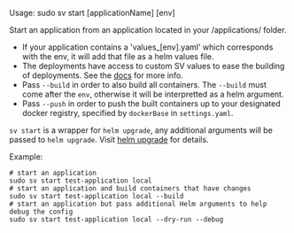 Usage: sudo sv start [applicationName] [env]

Start an application from an application located in your /applications/ folder.

* If your application contains a 'values_[env].yaml' which corresponds with the env, it will add that file as a helm values file.
* The deployments have access to custom SV values to ease the building of deployments. See the [docs](https://github.com/simpleviewinc/sv-kubernetes/) for more info.
* Pass `--build` in order to also build all containers. The `--build` must come after the `env`, otherwise it will be interpretted as a helm argument.
* Pass `--push` in order to push the built containers up to your designated docker registry, specified by `dockerBase` in `settings.yaml`.

`sv start` is a wrapper for `helm upgrade`, any additional arguments will be passed to `helm upgrade`. Visit [helm upgrade](https://docs.helm.sh/helm/#helm-upgrade) for details.

Example:
```
# start an application
sudo sv start test-application local
# start an application and build containers that have changes
sudo sv start test-application local --build
# start an application but pass additional Helm arguments to help debug the config
sudo sv start test-application local --dry-run --debug
```
